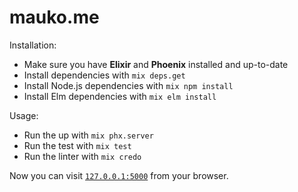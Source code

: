 # mauko.me

Installation:

  * Make sure you have **Elixir** and **Phoenix** installed and up-to-date
  * Install dependencies with `mix deps.get`
  * Install Node.js dependencies with `mix npm install`
  * Install Elm dependencies with `mix elm install`

Usage:
  * Run the up with `mix phx.server`
  * Run the test with `mix test`
  * Run the linter with `mix credo`

Now you can visit [`127.0.0.1:5000`](http://127.0.0.1:5000) from your browser.
